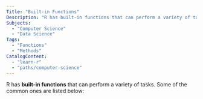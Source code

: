 ```yaml
---
Title: "Built-in Functions"
Description: "R has built-in functions that can perform a variety of tasks."
Subjects:
  - "Computer Science"
  - "Data Science"
Tags:
  - "Functions"
  - "Methods"
CatalogContent:
  - "learn-r"
  - "paths/computer-science"
---
```


R has **built-in functions** that can perform a variety of tasks. Some of the common ones are listed below:
